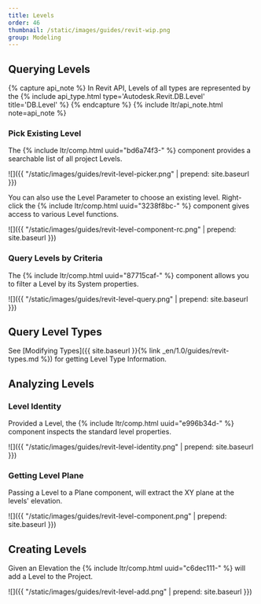 ```yaml
---
title: Levels
order: 46
thumbnail: /static/images/guides/revit-wip.png
group: Modeling
---
```


## Querying Levels

{% capture api_note %}
In Revit API, Levels of all types are represented by the {% include api_type.html type='Autodesk.Revit.DB.Level' title='DB.Level' %}
{% endcapture %}
{% include ltr/api_note.html note=api_note %}

### Pick Existing Level

The {% include ltr/comp.html uuid="bd6a74f3-" %} component provides a searchable list of all project Levels.

![]({{ "/static/images/guides/revit-level-picker.png" | prepend: site.baseurl }})

You can also use the Level Parameter to choose an existing level. Right-click the {% include ltr/comp.html uuid="3238f8bc-" %} component gives access to various Level functions.

![]({{ "/static/images/guides/revit-level-component-rc.png" | prepend: site.baseurl }})

### Query Levels by Criteria

The {% include ltr/comp.html uuid="87715caf-" %} component allows you to filter a Level by its System properties.

![]({{ "/static/images/guides/revit-level-query.png" | prepend: site.baseurl }})

## Query Level Types

See [Modifying Types]({{ site.baseurl }}{% link _en/1.0/guides/revit-types.md %}) for getting Level Type Information. 

## Analyzing Levels

### Level Identity

Provided a Level, the {% include ltr/comp.html uuid="e996b34d-" %} component inspects the standard level properties.

![]({{ "/static/images/guides/revit-level-identity.png" | prepend: site.baseurl }})

### Getting Level Plane

Passing a Level to a Plane component, will extract the XY plane at the levels' elevation.

![]({{ "/static/images/guides/revit-level-component.png" | prepend: site.baseurl }})

## Creating Levels

Given an Elevation the {% include ltr/comp.html uuid="c6dec111-" %} will add a Level to the Project.

![]({{ "/static/images/guides/revit-level-add.png" | prepend: site.baseurl }})

